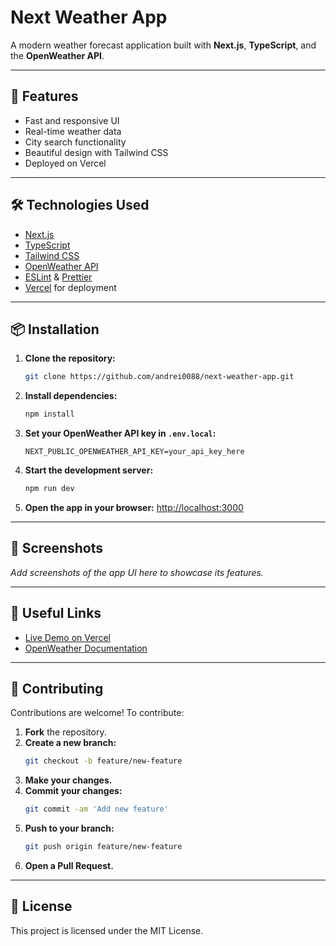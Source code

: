 # Next Weather App

A modern weather forecast application built with **Next.js**, **TypeScript**, and the **OpenWeather API**.

---

## 🚀 Features

- Fast and responsive UI
- Real-time weather data
- City search functionality
- Beautiful design with Tailwind CSS
- Deployed on Vercel

---

## 🛠️ Technologies Used

- [Next.js](https://nextjs.org/)
- [TypeScript](https://www.typescriptlang.org/)
- [Tailwind CSS](https://tailwindcss.com/)
- [OpenWeather API](https://openweathermap.org/api)
- [ESLint](https://eslint.org/) & [Prettier](https://prettier.io/)
- [Vercel](https://vercel.com/) for deployment

---

## 📦 Installation

1. **Clone the repository:**

   ```sh
   git clone https://github.com/andrei0088/next-weather-app.git
   ```

2. **Install dependencies:**

   ```sh
   npm install
   ```

3. **Set your OpenWeather API key in `.env.local`:**

   ```
   NEXT_PUBLIC_OPENWEATHER_API_KEY=your_api_key_here
   ```

4. **Start the development server:**

   ```sh
   npm run dev
   ```

5. **Open the app in your browser:**
   [http://localhost:3000](http://localhost:3000)

---

## 📸 Screenshots

_Add screenshots of the app UI here to showcase its features._

---

## 🔗 Useful Links

- [Live Demo on Vercel](#) <!-- Add your deployed link here -->
- [OpenWeather Documentation](https://openweathermap.org/api)

---

## 🤝 Contributing

Contributions are welcome! To contribute:

1. **Fork** the repository.
2. **Create a new branch:**
   ```sh
   git checkout -b feature/new-feature
   ```
3. **Make your changes.**
4. **Commit your changes:**
   ```sh
   git commit -am 'Add new feature'
   ```
5. **Push to your branch:**
   ```sh
   git push origin feature/new-feature
   ```
6. **Open a Pull Request.**

---

## 📄 License

This project is licensed under the MIT License.
